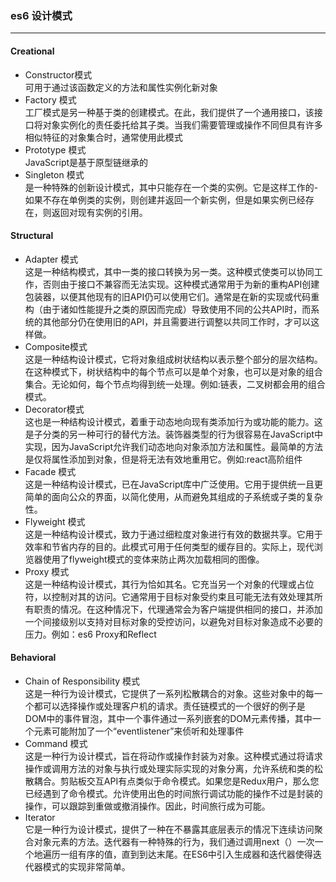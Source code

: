 ### es6 设计模式 
---
#### Creational 
- Constructor模式  
可用于通过该函数定义的方法和属性实例化新对象  
- Factory 模式  
工厂模式是另一种基于类的创建模式。在此，我们提供了一个通用接口，该接口将对象实例化的责任委托给其子类。当我们需要管理或操作不同但具有许多相似特征的对象集合时，通常使用此模式  
- Prototype 模式  
JavaScript是基于原型链继承的  
- Singleton 模式  
是一种特殊的创新设计模式，其中只能存在一个类的实例。它是这样工作的-如果不存在单例类的实例，则创建并返回一个新实例，但是如果实例已经存在，则返回对现有实例的引用。
#### Structural  
- Adapter 模式  
这是一种结构模式，其中一类的接口转换为另一类。这种模式使类可以协同工作，否则由于接口不兼容而无法实现。这种模式通常用于为新的重构API创建包装器，以便其他现有的旧API仍可以使用它们。通常是在新的实现或代码重构（由于诸如性能提升之类的原因而完成）导致使用不同的公共API时，而系统的其他部分仍在使用旧的API，并且需要进行调整以共同工作时，才可以这样做。 
- Composite模式  
这是一种结构设计模式，它将对象组成树状结构以表示整个部分的层次结构。在这种模式下，树状结构中的每个节点可以是单个对象，也可以是对象的组合集合。无论如何，每个节点均得到统一处理。例如:链表，二叉树都会用的组合模式。  
- Decorator模式  
这也是一种结构设计模式，着重于动态地向现有类添加行为或功能的能力。这是子分类的另一种可行的替代方法。装饰器类型的行为很容易在JavaScript中实现，因为JavaScript允许我们动态地向对象添加方法和属性。最简单的方法是仅将属性添加到对象，但是将无法有效地重用它。例如:react高阶组件  
- Facade 模式  
这是一种结构设计模式，已在JavaScript库中广泛使用。它用于提供统一且更简单的面向公众的界面，以简化使用，从而避免其组成的子系统或子类的复杂性。  
- Flyweight 模式  
这是一种结构设计模式，致力于通过细粒度对象进行有效的数据共享。它用于效率和节省内存的目的。此模式可用于任何类型的缓存目的。实际上，现代浏览器使用了flyweight模式的变体来防止两次加载相同的图像。  
- Proxy 模式  
这是一种结构设计模式，其行为恰如其名。它充当另一个对象的代理或占位符，以控制对其的访问。它通常用于目标对象受约束且可能无法有效处理其所有职责的情况。在这种情况下，代理通常会为客户端提供相同的接口，并添加一个间接级别以支持对目标对象的受控访问，以避免对目标对象造成不必要的压力。例如：es6 Proxy和Reflect  
#### Behavioral  
- Chain of Responsibility 模式  
这是一种行为设计模式，它提供了一系列松散耦合的对象。这些对象中的每一个都可以选择操作或处理客户机的请求。责任链模式的一个很好的例子是DOM中的事件冒泡，其中一个事件通过一系列嵌套的DOM元素传播，其中一个元素可能附加了一个“eventlistener”来侦听和处理事件  
- Command 模式  
这是一种行为设计模式，旨在将动作或操作封装为对象。这种模式通过将请求操作或调用方法的对象与执行或处理实际实现的对象分离，允许系统和类的松散耦合。剪贴板交互API有点类似于命令模式。如果您是Redux用户，那么您已经遇到了命令模式。允许使用出色的时间旅行调试功能的操作不过是封装的操作，可以跟踪到重做或撤消操作。因此，时间旅行成为可能。 
- Iterator  
它是一种行为设计模式，提供了一种在不暴露其底层表示的情况下连续访问聚合对象元素的方法。迭代器有一种特殊的行为，我们通过调用next（）一次一个地遍历一组有序的值，直到到达末尾。在ES6中引入生成器和迭代器使得迭代器模式的实现非常简单。